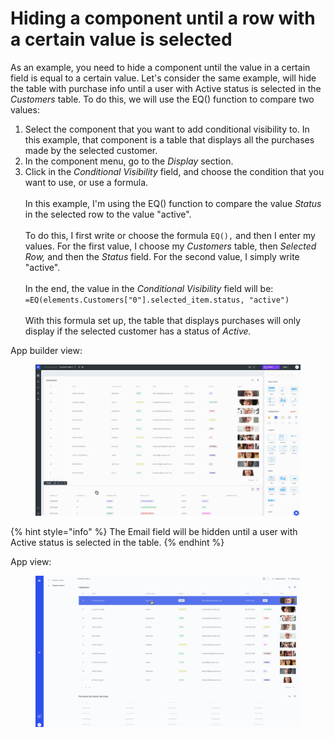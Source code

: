 # Hiding a component until a row with a certain value is selected



As an example, you need to hide a component until the value in a certain field is equal to a certain value. Let's consider the same example, will hide the table with purchase info until a user with Active status is selected in the _Customers_ table. To do this, we will use the EQ() function to compare two values:

1. Select the component that you want to add conditional visibility to. In this example, that component is a table that displays all the purchases made by the selected customer.
2. In the component menu, go to the _Display_ section.
3. Click in the _Conditional Visibility_ field, and choose the condition that you want to use, or use a formula.\
   \
   In this example, I'm using the EQ() function to compare the value _Status_ in the selected row to the value "active".\
   \
   To do this, I first write or choose the formula `EQ(),`  and then I enter my values. For the first value, I choose my _Customers_ table, then _Selected Row,_ and then the _Status_ field. For the second value, I simply write "active". \
   \
   In the end, the value in the _Conditional Visibility_ field will be:\
   `=EQ(elements.Customers["0"].selected_item.status, "active")`\
   \
   With this formula set up, the table that displays purchases will only display if the selected customer has a status of _Active._&#x20;

App builder view:

<figure><img src="../../../../.gitbook/assets/Untitled9.gif" alt=""><figcaption></figcaption></figure>

{% hint style="info" %}
The Email field will be hidden until a user with Active status is selected in the table.
{% endhint %}

App view:

<figure><img src="../../../../.gitbook/assets/Untitled10.gif" alt=""><figcaption></figcaption></figure>
